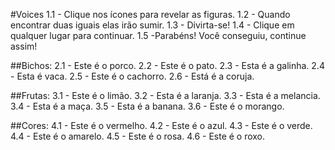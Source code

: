 #Voices
1.1 - Clique nos ícones para revelar as figuras.
1.2 - Quando encontrar duas iguais elas irão sumir.
1.3 - Divirta-se!
1.4 - Clique em qualquer lugar para continuar.
1.5 -Parabéns! Você conseguiu, continue assim!

##Bichos:
2.1 - Este é o porco.
2.2 - Este é o pato.
2.3 - Esta é a galinha.
2.4 - Esta é vaca.
2.5 - Este é o cachorro.
2.6 - Está é a coruja.

##Frutas:
3.1 - Este é o limão.
3.2 - Esta é a laranja.
3.3 - Esta é a melancia.
3.4 - Esta é a maça.
3.5 - Esta é a banana.
3.6 - Este é o morango.



##Cores:
4.1 - Este é o vermelho.
4.2 - Este é o azul.
4.3 - Este é o verde.
4.4 - Este é o amarelo.
4.5 - Este é o rosa.
4.6 - Este é o roxo.

